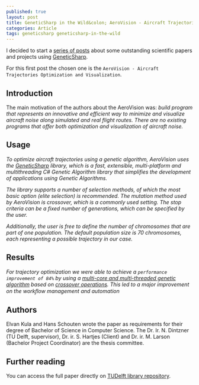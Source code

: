 ```yaml
---
published: true
layout: post
title: GeneticSharp in the Wild&colon; AeroVision - Aircraft Trajectories Optimization and Visualization
categories: Article
tags: geneticsharp geneticsharp-in-the-wild
---
```

I decided to start a [series of posts](/tags/geneticsharp-in-the-wild/) about some outstanding scientific papers and projects using [GeneticSharp](https://github.com/giacomelli/GeneticSharp).

For this first post the chosen one is the `AeroVision - Aircraft Trajectories Optimization and Visualization`.

## Introduction
The main motivation of the authors about the AeroVision was:
*build program that represents an innovative and efficient way to
minimize and visualize aircraft noise along simulated and real flight routes. There are no existing programs that offer both optimization and visualization of aircraft noise.*

## Usage
*To optimize aircraft trajectories using a genetic algorithm, AeroVision uses the [GeneticSharp](https://github.com/giacomelli/geneticsharp) library, which is a fast, extensible, multi-platform and multithreading C# Genetic Algorithm library that simplifies the development of applications using Genetic Algorithms.*

*The library supports a number of selection methods, of which the most basic option (elite selection) is recommended. The mutation method used by AeroVision is crossover, which is a commonly used setting. The stop criteria can be a fixed number of generations, which can be specified by the user.* 

*Additionally, the user is free to define the number of chromosomes that are part of one population. The default population size is 70 chromosomes, each representing a possible trajectory in our case.*

## Results
*For trajectory optimization we were able to achieve a `performance improvement of 84%` by using a [multi-core and multi-threaded genetic algorithm](https://github.com/giacomelli/GeneticSharp/wiki/multithreading) based on [crossover operations](https://github.com/giacomelli/GeneticSharp/wiki/crossovers). This led to a major improvement on the workﬂow management and automation*

## Authors
Elvan Kula and Hans Schouten wrote the paper as requirements for their degree of Bachelor of Science in Computer Science. The Dr. Ir. N. Dintzner (TU Delft, supervisor), Dr. ir. S. Hartjes (Client) and Dr. ir. M. Larson (Bachelor Project Coordinator) are the thesis committee.

## Further reading
You can access the full paper directly on [TUDelft library repository](http://resolver.tudelft.nl/uuid:91c8261d-a5f2-414a-9b83-2e0d6ad5b37f).